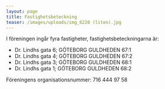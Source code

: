 ```yaml
---
layout: page
title: Fastighetsbeteckning
teaser: /images/uploads/img_6220 (liten).jpg
---
```

I föreningen ingår fyra fastigheter, fastighetsbeteckningarna är:

* Dr. Lindhs gata 6; GÖTEBORG GULDHEDEN 67:1
* Dr. Lindhs gata 4; GÖTEBORG GULDHEDEN 67:2
* Dr. Lindhs gata 3; GÖTEBORG GULDHEDEN 68:1
* Dr. Lindhs gata 1; GÖTEBORG GULDHEDEN 68:2

Föreningens organisationsnummer: 716 444 97 58
